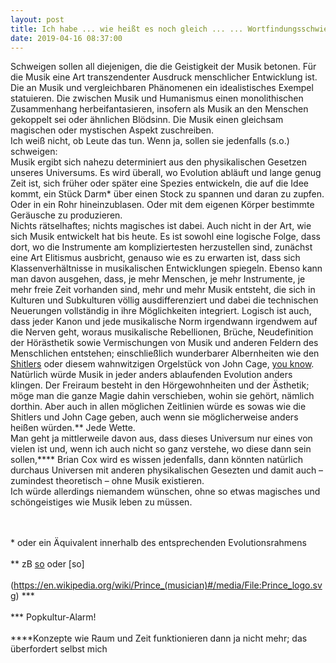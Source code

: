```yaml
---
layout: post
title: Ich habe ... wie heißt es noch gleich ... ... Wortfindungsschwierigkeiten!
date: 2019-04-16 08:37:00
---
```


Schweigen sollen all diejenigen, die die Geistigkeit der Musik betonen. Für die Musik eine Art transzendenter Ausdruck menschlicher Entwicklung ist. Die an Musik und vergleichbaren Phänomenen ein idealistisches Exempel statuieren. Die zwischen Musik und Humanismus einen monolithischen Zusammenhang herbeifantasieren, insofern als Musik an den Menschen gekoppelt sei oder ähnlichen Blödsinn. Die Musik einen gleichsam magischen oder mystischen Aspekt zuschreiben.<br>
Ich weiß nicht, ob Leute das tun. Wenn ja, sollen sie jedenfalls (s.o.) schweigen:<br>
Musik ergibt sich nahezu determiniert aus den physikalischen Gesetzen unseres Universums. Es wird überall, wo Evolution abläuft und lange genug Zeit ist, sich früher oder später eine Spezies entwickeln, die auf die Idee kommt, ein Stück Darm\* über einen Stock zu spannen und daran zu zupfen. Oder in ein Rohr hineinzublasen. Oder mit dem eigenen Körper bestimmte Geräusche zu produzieren. <br>
Nichts rätselhaftes; nichts magisches ist dabei. Auch nicht in der Art, wie sich Musik entwickelt hat bis heute. Es ist sowohl eine logische Folge, dass dort, wo die Instrumente am kompliziertesten herzustellen sind, zunächst eine Art Elitismus ausbricht, genauso wie es zu erwarten ist, dass sich Klassenverhältnisse in musikalischen Entwicklungen spiegeln. Ebenso kann man davon ausgehen, dass, je mehr Menschen, je mehr Instrumente, je mehr freie Zeit vorhanden sind, mehr und mehr Musik entsteht, die sich in Kulturen und Subkulturen völlig ausdifferenziert und dabei die technischen Neuerungen vollständig in ihre Möglichkeiten integriert. Logisch ist auch, dass jeder Kanon und jede musikalische Norm irgendwann irgendwem auf die Nerven geht, woraus musikalische Rebellionen, Brüche, Neudefinition der Hörästhetik sowie Vermischungen von Musik und anderen Feldern des Menschlichen entstehen; einschließlich wunderbarer Albernheiten wie den [Shitlers](https://www.youtube.com/watch?v=1uSkuYuabZw) oder diesem wahnwitzigen Orgelstück von John Cage, [you know](https://de.wikipedia.org/wiki/ORGAN%C2%B2/ASLSP). Natürlich würde Musik in jeder anders ablaufenden Evolution anders klingen. Der Freiraum besteht in den Hörgewohnheiten und der Ästhetik; möge man die ganze Magie dahin verschieben, wohin sie gehört, nämlich dorthin. Aber auch in allen möglichen Zeitlinien würde es sowas wie die Shitlers und John Cage geben, auch wenn sie möglicherweise anders heißen würden.\*\*
Jede Wette.<br>
Man geht ja mittlerweile davon aus, dass dieses Universum nur eines von vielen ist und, wenn ich auch nicht so ganz verstehe, wo diese dann sein sollen,\*\*\*\* Brian Cox wird es wissen jedenfalls, dann könnten natürlich durchaus Universen mit anderen physikalischen Gesezten und damit auch – zumindest theoretisch – ohne Musik existieren.<br>
Ich würde allerdings niemandem wünschen, ohne so etwas magisches und schöngeistiges wie Musik leben zu müssen.<br><br><br>

\* oder ein Äquivalent innerhalb des entsprechenden Evolutionsrahmens<br><br>
\*\* zB [so](https://de.wikipedia.org/wiki/Led_Zeppelin_IV#/media/File:Zoso.svg) oder [so]<br><br>(https://en.wikipedia.org/wiki/Prince_(musician)#/media/File:Prince_logo.svg) \*\*\*<br><br>
\*\*\* Popkultur-Alarm!<br><br>
\*\*\*\*Konzepte wie Raum und Zeit funktionieren dann ja nicht mehr; das überfordert selbst mich
